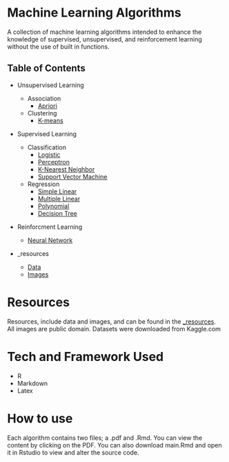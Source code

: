 # Machine Learning Algorithms

<p>
A collection of machine learning algorithms intended to enhance the knowledge of supervised, unsupervised, and reinforcement learning without the use of built in functions.
</p>

## Table of Contents
- Unsupervised Learning <br>
  + Association <br> 
    - [Apriori]() <br>
  + Clustering
    - [K-means]() <br>
- Supervised Learning <br>
  + Classification <br> 
    - [Logistic]() <br>
    - [Perceptron]() <br>
    - [K-Nearest Neighbor]() <br>
    - [Support Vector Machine]() <br>
  + Regression
    - [Simple Linear]() <br>
    - [Multiple Linear]() <br>
    - [Polynomial]() <br>
    - [Decision Tree]() <br>
- Reinforcment Learning <br>
    - [Neural Network]() <br>
    
   
- _resources
    + [Data]() <br>
    + [Images]() <br>


# Resources
Resources, include data and images, and can be found in the [ _resources](). All images are public domain. Datasets were downloaded from Kaggle.com


# Tech and Framework Used
- R
- Markdown
- Latex

# How to use
Each algorithm contains two files; a .pdf and .Rmd. You can view the content by clicking on the PDF. You can also download main.Rmd and open it in Rstudio to view and alter the source code.

